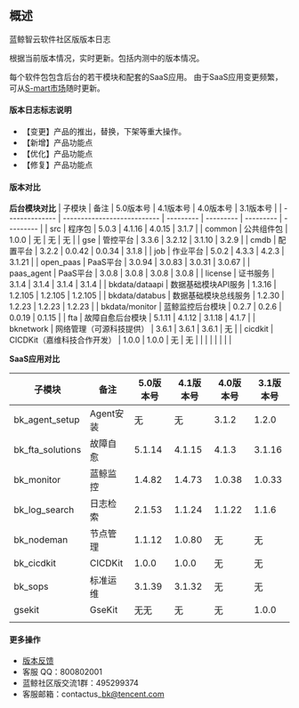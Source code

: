 ## 概述

蓝鲸智云软件社区版版本日志

根据当前版本情况，实时更新。包括内测中的版本情况。

每个软件包包含后台的若干模块和配套的SaaS应用。
由于SaaS应用变更频繁，可从[S-mart市场](http://bk.tencent.com/s-mart/)随时更新。

#### 版本日志标志说明

- 【变更】产品的推出，替换，下架等重大操作。
- 【新增】产品功能点
- 【优化】产品功能点
- 【修复】产品功能点

#### 版本对比

**后台模块对比**
| 子模块         | 备注                        | 5.0版本号 | 4.1版本号 | 4.0版本号 | 3.1版本号 |
| -------------- | --------------------------- | --------- | --------- | --------- | --------- |
| src            | 程序包                      | 5.0.3     | 4.1.16    | 4.0.15    | 3.1.7     |
| common         | 公共组件包                  | 1.0.0     | 无        | 无        | 无        |
| gse            | 管控平台                    | 3.3.6     | 3.2.12    | 3.1.10    | 3.2.9     |
| cmdb           | 配置平台                    | 3.2.2     | 0.0.42    | 0.0.34    | 3.1.8     |
| job            | 作业平台                    | 5.0.2     | 4.3.3     | 4.2.3     | 3.1.21    |
| open_paas      | PaaS平台                    | 3.0.94    | 3.0.83    | 3.0.31    | 3.0.67    |
| paas_agent     | PaaS平台                    | 3.0.8     | 3.0.8     | 3.0.8     | 3.0.8     |
| license        | 证书服务                    | 3.1.4     | 3.1.4     | 3.1.4     | 3.1.4     |
| bkdata/dataapi | 数据基础模块API服务         | 1.3.16    | 1.2.105   | 1.2.105   | 1.2.105   |
| bkdata/databus | 数据基础模块总线服务        | 1.2.30    | 1.2.23    | 1.2.23    | 1.2.23    |
| bkdata/monitor | 蓝鲸监控后台模块            | 0.2.7     | 0.2.6     | 0.0.19    | 0.1.15    |
| fta            | 故障自愈后台模块            | 5.1.11    | 4.1.12    | 3.1.18    | 4.1.7     |
| bknetwork      | 网络管理（可源科技提供）    | 3.6.1     | 3.6.1     | 3.6.1     | 无        |
| cicdkit        | CICDKit（嘉维科技合作开发） | 1.0.0     | 1.0.0     | 无        | 无        |
|                |                             |           |           |           |           |


**SaaS应用对比**


| 子模块           | 备注      | 5.0版本号 | 4.1版本号 | 4.0版本号 | 3.1版本号 |
| ---------------- | --------- | --------- | --------- | --------- | --------- |
| bk_agent_setup   | Agent安装 | 无        | 无        | 3.1.2     | 1.2.0     |
| bk_fta_solutions | 故障自愈  | 5.1.14    | 4.1.15    | 4.1.3     | 3.1.16    |
| bk_monitor       | 蓝鲸监控  | 1.4.82    | 1.4.73    | 1.0.38    | 1.0.33    |
| bk_log_search    | 日志检索  | 2.1.53    | 1.1.24    | 1.1.22    | 1.1.6     |
| bk_nodeman       | 节点管理  | 1.1.12    | 1.0.80    | 无        | 无        |
| bk_cicdkit       | CICDKit   | 1.0.0     | 1.0.0     | 无        | 无        |
| bk_sops          | 标准运维  | 3.1.39    | 3.1.32    | 无        | 无        |
| gsekit           | GseKit    | 无无      | 无        | 无        | 1.0.0     |
|                  |           |           |           |           |           |

#### 更多操作
* [版本反馈](http://bk.tencent.com/s-mart/community)
* 客服 QQ：800802001
* 蓝鲸社区版交流1群：495299374
* 客服邮箱：contactus\_bk@tencent.com
